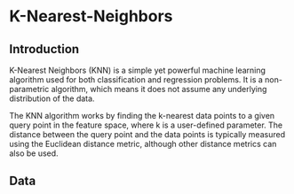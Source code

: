 # K-Nearest-Neighbors

## Introduction
K-Nearest Neighbors (KNN) is a simple yet powerful machine learning algorithm used for both classification and regression problems. It is a non-parametric algorithm, which means it does not assume any underlying distribution of the data.

The KNN algorithm works by finding the k-nearest data points to a given query point in the feature space, where k is a user-defined parameter. The distance between the query point and the data points is typically measured using the Euclidean distance metric, although other distance metrics can also be used.

## Data
